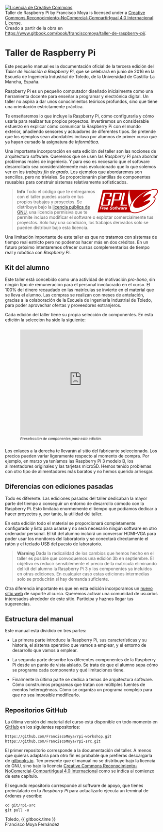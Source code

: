 [//]: # (-*- markdown; coding: utf-8 -*-)

<a rel="license" href="http://creativecommons.org/licenses/by-nc-sa/4.0/"><img alt="Licencia de Creative Commons" style="border-width:0" src="https://i.creativecommons.org/l/by-nc-sa/4.0/88x31.png" /></a><br /><span xmlns:dct="http://purl.org/dc/terms/" property="dct:title">Taller de Raspberry Pi</span> by <span xmlns:cc="http://creativecommons.org/ns#" property="cc:attributionName">Francisco Moya</span> is licensed under a <a rel="license" href="http://creativecommons.org/licenses/by-nc-sa/4.0/">Creative Commons Reconocimiento-NoComercial-CompartirIgual 4.0 Internacional License</a>.<br />Creado a partir de la obra en <a xmlns:dct="http://purl.org/dc/terms/" href="https://www.gitbook.com/book/franciscomoya/taller-de-raspberry-pi/" rel="dct:source">https://www.gitbook.com/book/franciscomoya/taller-de-raspberry-pi/</a>.

# Taller de Raspberry Pi

Este pequeño manual es la documentación oficial de la tercera edición
del *Taller de iniciación a Raspberry Pi*, que se celebrará en junio
de 2016 en la Escuela de Ingeniería Industrial de Toledo, de la
Universidad de Castilla-La Mancha, España.

Raspberry Pi es un pequeño computador diseñado inicialmente como una
herramienta docente para enseñar a programar y electrónica digital.
Un taller no aspira a dar unos conocimientos teóricos profundos, sino
que tiene una orientación estrictamente práctica.

Te enseñaremos lo que incluye la Raspberry Pi, cómo configurarla y
cómo usarla para realizar tus propios proyectos.  Invertiremos un
considerable esfuerzo en explicar cómo comunicar la Raspberry Pi con
el mundo exterior, añadiendo sensores y actuadores de diferentes
tipos.  Se pretende que los ejemplos sean abordables incluso por
alumnos de primer curso que ya hayan cursado la asignatura de
*Informática*.

Una importante incorporación en esta edición del taller son las
nociones de arquitectura software.  Queremos que se usen las
*Raspberry Pi* para abordar problemas reales de ingeniería.  Y para
eso es necesario que el software desarrollado sea considerablemente
más evolucionado que lo que solemos ver en los *trabajos fin de
grado*.  Los ejemplos que abordaremos son sencillos, pero no
triviales.  Se proporcionarán plantillas de componentes reusables para
construir sistemas relativamente sofisticados.

> **Info** 
> [<img src="img/gpl3.png" height="80" style="float:right"/>](http://www.gnu.org/licenses/gpl-3.0.en.html)
> Todo el código que te entregamos con el taller puedes usarlo en tus
> propios trabajos y proyectos.  Se distribuye bajo la 
> [licencia pública de GNU](http://www.gnu.org/licenses/gpl-3.0.en.html),
> una licencia permisiva que te permite incluso
> modificar el software o explotar comercialmente tus proyectos.  Solo
> hay una condición, los trabajos derivados solo se pueden distribuir
> bajo esta licencia.

Una limitación importante de este taller es que no tratamos con
sistemas de tiempo real estricto pero no podemos hacer más en dos
créditos.  En un futuro próximo intentaremos ofrecer cursos
complementarios de tiempo real y robótica con *Raspberry Pi*.


## Kit del alumno

Este taller está concebido como una actividad de motivación
*pro-bono*, sin ningún tipo de remuneración para el personal
involucrado en el curso.  El 100% del dinero recaudado en las
matrículas se invierte en el material que se lleva el alumno.  Las
compras se realizan con meses de antelación, gracias a la colaboración
de la Escuela de Ingeniería Industrial de Toledo, para poder
aprovechar ofertas y proveedores extranjeros.

Cada edición del taller tiene su propia selección de componentes.  En
esta edición la selección ha sido la siguiente:

<figure style="padding:10px">
  <iframe src="https://docs.google.com/spreadsheets/d/16aW5zV-DAbm8R-N74DJ7_KGVBSAacWIodptxNJuLd38/pubhtml?gid=1395231998&amp;single=true&amp;headers=false&amp;range=A1:B15&amp;chrome=false&amp;gridlines=false" frameborder="0" style="width:100%;height:350px"></iframe>

  <figcaption style="font-size:smaller; font-style:italic">
  <div style="width:600px">Preselección de componentes para esta edición.</div>
  </figcaption>
</figure>

Los enlaces a la derecha te llevarán al sitio del fabricante
seleccionado.  Los precios pueden variar ligeramente respecto al
momento de compra.  Por ejemplo, en marzo ya teníamos las Raspberry Pi
3 modelo B, los alimentadores originales y las tarjetas microSD.
Hemos tenido problemas con otro tipo de alimentadores más baratos y no
hemos querido arriesgar.

## Diferencias con ediciones pasadas

Todo es diferente.  Las ediciones pasadas del taller dedicaban la
mayor parte del tiempo a conseguir un entorno de desarrollo cómodo con
la Raspberry Pi.  Esto limitaba enormemente el tiempo que podíamos
dedicar a hacer proyectos y, por tanto, la utilidad del taller.

En esta edición todo el material se proporcionará completamente
configurado y listo para usarse y no será necesario ningún software en
otro ordenador personal.  El kit del alumno incluirá un conversor
HDMI-VGA para poder usar los monitores del laboratorio y se conectará
directamente el ratón y el teclado USB del puesto de laboratorio.

> **Warning** 
> Dada la radicalidad de los cambios que hemos hecho en el
> taller es posible que convoquemos una edición 3b en septiembre.  El
> objetivo es reducir sensiblemente el precio de la matrícula
> eliminando del kit del alumno la Raspberry Pi 3 y los componentes ya
> incluidos en otras ediciones.  En cualquier caso estas ediciones
> intermedias solo se producirán si hay demanda suficiente.

Otra diferencia importante es que en esta edición incorporamos un
[nuevo sitio web](https://sites.google.com/site/tallerraspberrypi/) de
soporte al curso.  Queremos activar una comunidad de usuarios
interesados alrededor de este sitio.  Participa y haznos llegar tus
sugerencias.

## Estructura del manual

Este manual está dividido en tres partes:

* La primera parte introduce la Raspberry Pi, sus características y su
  historia, el sistema operativo que vamos a emplear, y el entorno de
  desarrollo que vamos a emplear.

* La segunda parte describe los diferentes componentes de la Raspberry
  Pi desde un punto de vista aislado.  Se trata de que el alumno sepa
  cómo se programa cada componente y qué limitaciones tiene.

* Finalmente la última parte se dedica a temas de arquitectura
  software.  Cómo construimos programas que tratan con múltiples
  fuentes de eventos heterogéneas.  Cómo se organiza un programa
  complejo para que no sea imposible modificarlo.

## Repositorios GitHub

La última versión del material del curso está disponible en todo
momento en [GitHub](http://github.com) en los siguientes repositorios:

```
https://github.com/FranciscoMoya/rpi-workshop.git
https://github.com/FranciscoMoya/rpi-src.git
```

El primer repositorio corresponde a la documentación del taller. A
menos que quieras adaptarla para otro fin es probable que prefieras
descargarla de
[gitbooks.io](https://franciscomoya.gitbooks.io/taller-de-raspberry-pi/).
Ten presente que el manual no se distribuye bajo la licencia de GNU,
sino bajo la licencia
[Creative Commons Reconocimiento-NoComercial-CompartirIgual 4.0 Internacional](http://creativecommons.org/licenses/by-nc-sa/4.0/)
como se indica al comienzo de este capítulo.

El segundo repositorio corresponde al software de apoyo, que tienes
preinstalado en tu *Raspberry Pi* para actualizarlo ejecuta un
terminal de órdenes y escribe:

```
cd git/rpi-src
git pull -u
```

<div style="align:right">Toledo, {{ gitbook.time }}<br/>
Francisco Moya Fernández</div>
